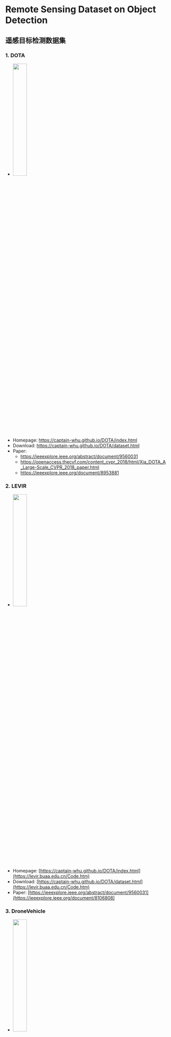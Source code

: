 # Remote Sensing Dataset on Object Detection

## 遥感目标检测数据集


### 1. DOTA

* <img src="https://github.com/rsdler/Remote-Sensing-Dataset/assets/169664279/0dbab9d6-90d9-4400-b17e-43fb0b35d403" style="width:30%;">
* Homepage: https://captain-whu.github.io/DOTA/index.html
* Download: https://captain-whu.github.io/DOTA/dataset.html
* Paper: 
  * https://ieeexplore.ieee.org/abstract/document/9560031
  * https://openaccess.thecvf.com/content_cvpr_2018/html/Xia_DOTA_A_Large-Scale_CVPR_2018_paper.html
  * https://ieeexplore.ieee.org/document/8953881

### 2. LEVIR

*  <img src="https://github.com/rsdler/Remote-Sensing-Dataset/assets/169664279/bc9628fc-79f8-429c-bf0c-791912554e10" style="width:30%;">
* Homepage: [https://captain-whu.github.io/DOTA/index.html](https://levir.buaa.edu.cn/Code.htm)
* Download: [https://captain-whu.github.io/DOTA/dataset.html](https://levir.buaa.edu.cn/Code.htm)
* Paper: [https://ieeexplore.ieee.org/abstract/document/9560031](https://ieeexplore.ieee.org/document/8106808)


### 3. DroneVehicle

*  <img src="https://github.com/rsdler/Remote-Sensing-Object-Detection-Dataset/assets/169664279/bb8af099-710a-4480-873d-9e84c0eb47a1" style="width:30%;">
* GitHub: https://github.com/VisDrone/DroneVehicle
* Download: https://github.com/VisDrone/DroneVehicle
* Paper: https://ieeexplore.ieee.org/abstract/document/9759286

## 4. FAIR1M dataset


*  <img src="https://github.com/rsdler/Remote-Sensing-Object-Detection-Dataset/assets/169664279/86f210d7-b854-44e4-801d-63d7ef59c32e" style="width:30%;">
* Hompage: https://gaofen-challenge.com/benchmark
* Download: https://gaofen-challenge.com/benchmark
* Paper: https://www.sciencedirect.com/science/article/pii/S0924271621003269





